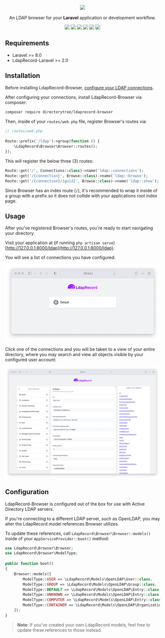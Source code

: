 <p align="center">
    <img src="https://ldaprecord.com/logo.svg" width="400">
</p>

<p align="center">
    An LDAP browser for your <strong>Laravel</strong> application or development workflow.
</p>

<p align="center">
    <a href="https://laravel.com"><img src="https://img.shields.io/badge/Built_for-Laravel-green.svg?style=flat-square"></a>
    <a href="https://github.com/DirectoryTree/LdapRecord-Browser/actions"><img src="https://img.shields.io/github/workflow/status/directorytree/ldaprecord-browser/run-tests.svg?style=flat-square"></a>
    <a href="https://scrutinizer-ci.com/g/directorytree/ldaprecord-browser"><img src="https://img.shields.io/scrutinizer/g/directorytree/ldaprecord-browser/master.svg?style=flat-square"></a>
    <a href="https://packagist.org/packages/directorytree/ldaprecord-browser"><img src="https://img.shields.io/packagist/dt/directorytree/ldaprecord-browser.svg?style=flat-square"></a>
    <a href="https://packagist.org/packages/directorytree/ldaprecord-browser"><img src="https://img.shields.io/packagist/v/directorytree/ldaprecord-browser.svg?style=flat-square"></a>
    <a href="https://packagist.org/packages/directorytree/ldaprecord-browser"><img src="https://img.shields.io/packagist/l/directorytree/ldaprecord-browser.svg?style=flat-square"></a>
</p>

## Requirements

-   Laravel >= 8.0
-   LdapRecord-Laravel >= 2.0

## Installation

Before installing LdapRecord-Browser, [configure your LDAP connections](https://ldaprecord.com/docs/laravel/v2/configuration).

After configuring your connections, install LdapRecord-Browser via composer:

```bash
composer require directorytree/ldaprecord-browser
```

Then, inside of your `routes/web.php` file, register Browser's routes via:

```php
// routes/web.php

Route::prefix('/ldap')->group(function () {
    \LdapRecord\Browser\Browser::routes();
});
```

This will register the below three (3) routes:

```php
Route::get('/', Connections::class)->name('ldap::connections');
Route::get('/{connection}', Browse::class)->name('ldap::browse');
Route::get('/{connection}/{guid}', Browse::class)->name('ldap::show');
```

Since Browser has an index route (`/`), it's recommended to wrap it inside of a group
with a prefix so it does not collide with your applications root index page.

## Usage

After you've registered Browser's routes, you're ready to start navigating your directory.

Visit your application at (if running `php artisan serve`) [http://127.0.0.1:8000/ldap](http://127.0.0.1:8000/ldap).

You will see a list of connections you have configured:

<p align="center">
    <img src="https://github.com/DirectoryTree/LdapRecord-Browser/blob/master/screenshots/connections.png" title="Browser connections view">
</p>

Click one of the connections and you will be taken to a view of
your entire directory, where you may search and view all
objects visible by your configured user account:

<p align="center">
    <img src="https://github.com/DirectoryTree/LdapRecord-Browser/blob/master/screenshots/browser.png" title="Browser object view">
</p>

## Configuration

LdapRecord-Browser is configured out of the box for use with Active Directory LDAP servers.

If you're connecting to a different LDAP server, such as OpenLDAP, you may alter the LdapRecord model references Browser utilizes.

To update these references, call `LdapRecord\Browser\Browser::models()` inside of your `AppServiceProvider::boot()` method:

```php
use LdapRecord\Browser\Browser;
use LdapRecord\Browser\ModelType;

public function boot()
{
    Browser::models([
        ModelType::USER => \LdapRecord\Models\OpenLDAP\User::class,
        ModelType::GROUP => \LdapRecord\Models\OpenLDAP\Group::class,
        ModelType::DEFAULT => \LdapRecord\Models\OpenLDAP\Entry::class,
        ModelType::UNKNOWN => \LdapRecord\Models\OpenLDAP\Entry::class,
        ModelType::COMPUTER => \LdapRecord\Models\OpenLDAP\Entry::class,
        ModelType::CONTAINER => \LdapRecord\Models\OpenLDAP\OrganizationalUnit::class,
    ]);
}
```

> **Note**: If you've created your own LdapRecord models, feel free to update these references to those instead.
